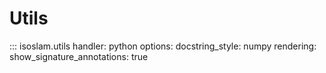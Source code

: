 # Utils

::: isoslam.utils
    handler: python
    options:
        docstring_style: numpy
        rendering:
            show_signature_annotations: true
